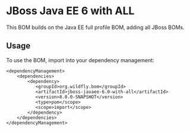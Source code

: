 JBoss Java EE 6 with ALL
===============================

This BOM builds on the Java EE full profile BOM, adding all JBoss BOMs.
 
Usage
-----

To use the BOM, import into your dependency management:

    <dependencyManagement>
        <dependencies>
            <dependency>
               <groupId>org.wildfly.bom</groupId>
               <artifactId>jboss-javaee-6.0-with-all</artifactId>
               <version>8.0.0-SNAPSHOT</version>
               <type>pom</scope>
               <scope>import</scope>
            </dependency>
        </dependencies>
    </dependencyManagement>
